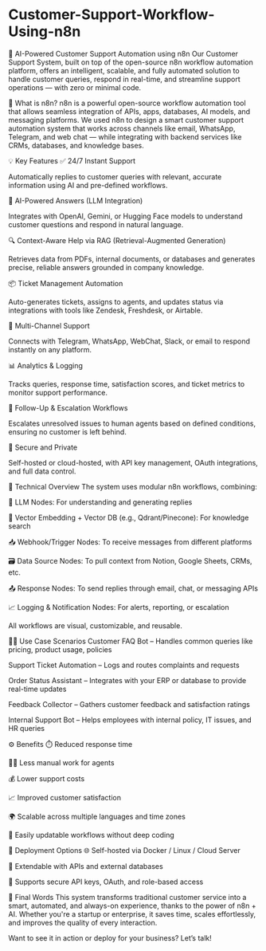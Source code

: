 # Customer-Support-Workflow-Using-n8n

🤖 AI-Powered Customer Support Automation using n8n
Our Customer Support System, built on top of the open-source n8n workflow automation platform, offers an intelligent, scalable, and fully automated solution to handle customer queries, respond in real-time, and streamline support operations — with zero or minimal code.

🧩 What is n8n?
n8n is a powerful open-source workflow automation tool that allows seamless integration of APIs, apps, databases, AI models, and messaging platforms. We used n8n to design a smart customer support automation system that works across channels like email, WhatsApp, Telegram, and web chat — while integrating with backend services like CRMs, databases, and knowledge bases.

💡 Key Features
✅ 24/7 Instant Support

Automatically replies to customer queries with relevant, accurate information using AI and pre-defined workflows.

🧠 AI-Powered Answers (LLM Integration)

Integrates with OpenAI, Gemini, or Hugging Face models to understand customer questions and respond in natural language.

🔍 Context-Aware Help via RAG (Retrieval-Augmented Generation)

Retrieves data from PDFs, internal documents, or databases and generates precise, reliable answers grounded in company knowledge.

📦 Ticket Management Automation

Auto-generates tickets, assigns to agents, and updates status via integrations with tools like Zendesk, Freshdesk, or Airtable.

💬 Multi-Channel Support

Connects with Telegram, WhatsApp, WebChat, Slack, or email to respond instantly on any platform.

📊 Analytics & Logging

Tracks queries, response time, satisfaction scores, and ticket metrics to monitor support performance.

🔄 Follow-Up & Escalation Workflows

Escalates unresolved issues to human agents based on defined conditions, ensuring no customer is left behind.

🔐 Secure and Private

Self-hosted or cloud-hosted, with API key management, OAuth integrations, and full data control.

🔧 Technical Overview
The system uses modular n8n workflows, combining:

🧠 LLM Nodes: For understanding and generating replies

🧮 Vector Embedding + Vector DB (e.g., Qdrant/Pinecone): For knowledge search

📥 Webhook/Trigger Nodes: To receive messages from different platforms

🗃️ Data Source Nodes: To pull context from Notion, Google Sheets, CRMs, etc.

📤 Response Nodes: To send replies through email, chat, or messaging APIs

📈 Logging & Notification Nodes: For alerts, reporting, or escalation

All workflows are visual, customizable, and reusable.

🧑‍💼 Use Case Scenarios
Customer FAQ Bot – Handles common queries like pricing, product usage, policies

Support Ticket Automation – Logs and routes complaints and requests

Order Status Assistant – Integrates with your ERP or database to provide real-time updates

Feedback Collector – Gathers customer feedback and satisfaction ratings

Internal Support Bot – Helps employees with internal policy, IT issues, and HR queries

⚙️ Benefits
⏱️ Reduced response time

🧑‍💻 Less manual work for agents

💰 Lower support costs

📈 Improved customer satisfaction

🌍 Scalable across multiple languages and time zones

🔄 Easily updatable workflows without deep coding

🚀 Deployment Options
🌐 Self-hosted via Docker / Linux / Cloud Server

🧩 Extendable with APIs and external databases

🔐 Supports secure API keys, OAuth, and role-based access

💬 Final Words
This system transforms traditional customer service into a smart, automated, and always-on experience, thanks to the power of n8n + AI. Whether you're a startup or enterprise, it saves time, scales effortlessly, and improves the quality of every interaction.

Want to see it in action or deploy for your business? Let’s talk!

